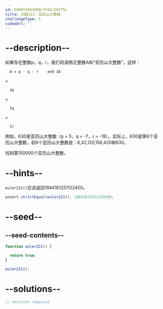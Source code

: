 ```yaml
---
id: 5900f4491000cf542c50ff5c
title: 问题221：亚历山大整数
challengeType: 5
videoUrl: ''
---
```


# --description--

如果存在整数p，q，r，我们将调用正整数A和“亚历山大整数”，这样：

```
  A = p · q · r    and 1A 
```

=

```
  1p 
```

\+

```
  1q 
```

\+

```
  1r 
```

例如，630是亚历山大整数（p = 5，q = -7，r = -18）。实际上，630是第6个亚历山大整数，前6个亚历山大整数是：6,42,120,156,420和630。

找到第150000个亚历山大整数。

# --hints--

`euler221()`应该返回1884161251122450。

```js
assert.strictEqual(euler221(), 1884161251122450);
```

# --seed--

## --seed-contents--

```js
function euler221() {

  return true;
}

euler221();
```

# --solutions--

```js
// solution required
```
